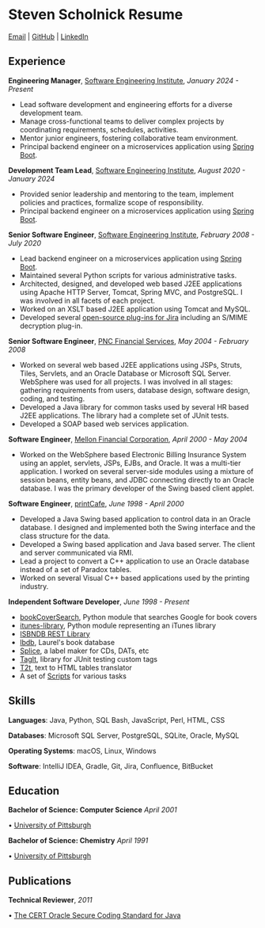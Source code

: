 # Steven Scholnick Resume
[Email](mailto:scholnicks@gmail.com) | [GitHub](https://github.com/scholnicks/) | [LinkedIn](https://www.linkedin.com/in/stevenscholnick/)

## Experience

**Engineering Manager**, [Software Engineering Institute](https://sei.cmu.edu), *January 2024 - Present*
*   Lead software development and engineering efforts for a diverse development team.
*   Manage cross-functional teams to deliver complex projects by coordinating requirements, schedules, activities.
*   Mentor junior engineers, fostering collaborative team environment.
*   Principal backend engineer on a microservices application using [Spring Boot](https://spring.io/projects/spring-boot).


**Development Team Lead**, [Software Engineering Institute](https://sei.cmu.edu), *August 2020 - January 2024*
*   Provided senior leadership and mentoring to the team, implement policies and practices, formalize scope of responsibility.
*   Principal backend engineer on a microservices application using [Spring Boot](https://spring.io/projects/spring-boot).


**Senior Software Engineer**, [Software Engineering Institute](https://sei.cmu.edu), *February 2008 - July 2020*
*   Lead backend engineer on a microservices application using [Spring Boot](https://spring.io/projects/spring-boot).
*   Maintained several Python scripts for various administrative tasks.
*   Architected, designed, and developed web based J2EE applications using Apache HTTP Server, Tomcat, Spring MVC, and PostgreSQL. I was involved in all facets of each project.
*   Worked on an XSLT based J2EE application using Tomcat and MySQL.
*   Developed several [open-source plug-ins for Jira](http://certjiraplugins.sourceforge.net/) including an S/MIME decryption plug-in.


**Senior Software Engineer**, [PNC Financial Services](https://www.pnc.com), *May 2004 - February 2008*
*   Worked on several web based J2EE applications using JSPs, Struts, Tiles, Servlets, and an Oracle Database or Microsoft SQL Server. WebSphere was used for all projects. I was involved in all stages: gathering requirements from users, database design, software design, coding, and testing.
*   Developed a Java library for common tasks used by several HR based J2EE applications. The library had a complete set of JUnit tests.
*   Developed a SOAP based web services application.


**Software Engineer**, [Mellon Financial Corporation](https://www.bnymellon.com), *April 2000 - May 2004*
*   Worked on the WebSphere based Electronic Billing Insurance System using an applet, servlets, JSPs, EJBs, and Oracle. It was a multi-tier application. I worked on several server-side modules using a mixture of session beans, entity beans, and JDBC connecting directly to an Oracle database. I was the primary developer of the Swing based client applet.


**Software Engineer**, [printCafe](https://www.efi.com/), *June 1998 - April 2000*
*   Developed a Java Swing based application to control data in an Oracle database. I designed and implemented both the Swing interface and the class structure for the data.
*   Developed a Swing based application and Java based server. The client and server communicated via RMI.
*   Lead a project to convert a C++ application to use an Oracle database instead of a set of Paradox tables.
*   Worked on several Visual C++ based applications used by the printing industry.


**Independent Software Developer**, *June 1998 - Present*
*   [bookCoverSearch](https://github.com/scholnicks/bookCoverSearch), Python module that searches Google for book covers
*   [itunes-library](https://github.com/scholnicks/itunes-library), Python module representing an iTunes library
*   [ISBNDB REST Library](https://github.com/scholnicks/isbndb)
*   [lbdb](https://github.com/scholnicks/lbdb), Laurel's book database
*   [Splice](https://github.com/scholnicks//splice), a label maker for CDs, DATs, etc
*   [TagIt](https://github.com/scholnicks/tagit), library for JUnit testing custom tags
*   [T2t](https://github.com/scholnicks//t2t/), text to HTML tables translator
*   A set of [Scripts](https://github.com/scholnicks/scripts) for various tasks


## Skills

**Languages**:         Java, Python, SQL Bash, JavaScript, Perl, HTML, CSS

**Databases**:         Microsoft SQL Server, PostgreSQL, SQLite, Oracle, MySQL

**Operating Systems**: macOS, Linux, Windows

**Software**:          IntelliJ IDEA, Gradle, Git, Jira, Confluence, BitBucket


## Education

**Bachelor of Science: Computer Science**  *April 2001*

• [University of Pittsburgh](https://www.pitt.edu/)

**Bachelor of Science: Chemistry** *April 1991*

• [University of Pittsburgh](https://www.pitt.edu/)


## Publications

**Technical Reviewer**, *2011*

• [The CERT Oracle Secure Coding Standard for Java](https://www.amazon.com/Oracle-Secure-Standard-Software-Engineering/dp/0321803957)
